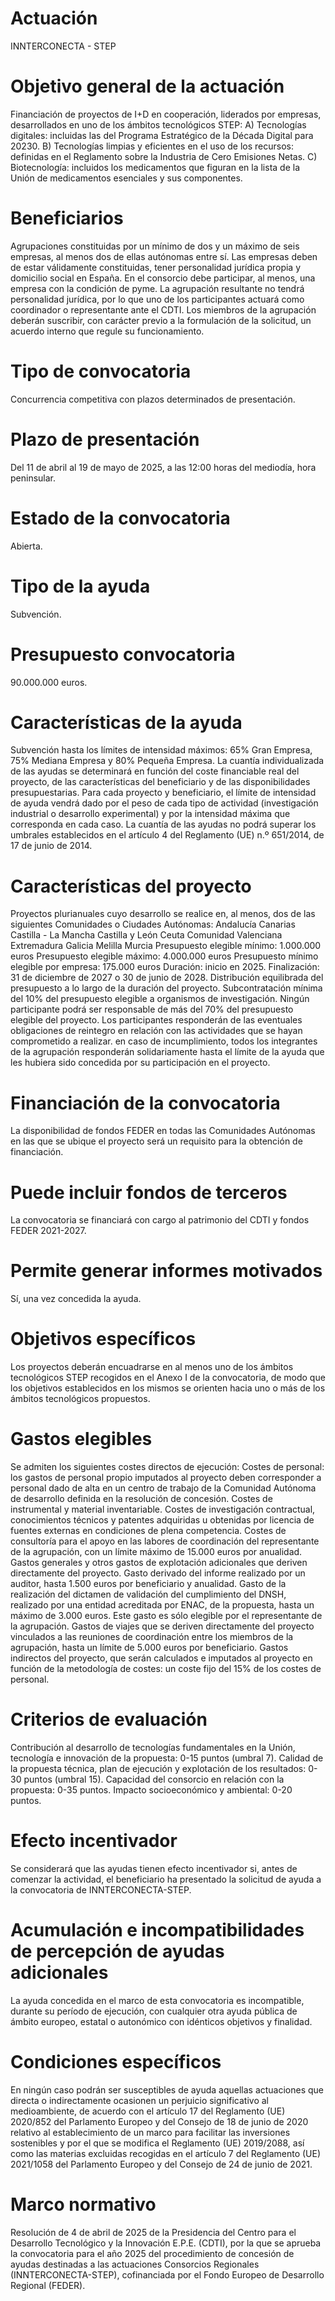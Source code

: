 # Actuación
INNTERCONECTA - STEP

# Objetivo general de la actuación
Financiación de proyectos de I+D en cooperación, liderados por empresas, desarrollados en uno de los ámbitos tecnológicos STEP:
A) Tecnologías digitales: incluidas las del Programa Estratégico de la Década Digital para 20230.
B) Tecnologías limpias y eficientes en el uso de los recursos: definidas en el Reglamento sobre la Industria de Cero Emisiones Netas.
C) Biotecnología: incluidos los medicamentos que figuran en la lista de la Unión de medicamentos esenciales y sus componentes.

# Beneficiarios
Agrupaciones constituidas por un mínimo de dos y un máximo de seis empresas, al menos dos de ellas autónomas entre sí.
Las empresas deben de estar válidamente constituidas, tener personalidad jurídica propia y domicilio social en España.
En el consorcio debe participar, al menos, una empresa con la condición de pyme.
La agrupación resultante no tendrá personalidad jurídica, por lo que uno de los participantes actuará como coordinador o representante ante el CDTI.
Los miembros de la agrupación deberán suscribir, con carácter previo a la formulación de la solicitud, un acuerdo interno que regule su funcionamiento.

# Tipo de convocatoria
Concurrencia competitiva con plazos determinados de presentación.

# Plazo de presentación
Del 11 de abril al 19 de mayo de 2025, a las 12:00 horas del mediodía, hora peninsular.

# Estado de la convocatoria
Abierta.

# Tipo de la ayuda
Subvención.

# Presupuesto convocatoria
90.000.000 euros.

# Características de la ayuda
Subvención hasta los límites de intensidad máximos: 65% Gran Empresa, 75% Mediana Empresa y 80% Pequeña Empresa. 
La cuantía individualizada de las ayudas se determinará en función del coste financiable real del proyecto, de las características del beneficiario y de las disponibilidades presupuestarias.
Para cada proyecto y beneficiario, el límite de intensidad de ayuda vendrá dado por el peso de cada tipo de actividad (investigación industrial o desarrollo experimental) y por la intensidad máxima que corresponda en cada caso. 
La cuantía de las ayudas no podrá superar los umbrales establecidos en el artículo 4 del Reglamento (UE) n.º 651/2014, de 17 de junio de 2014.

# Características del proyecto
Proyectos plurianuales cuyo desarrollo se realice en, al menos, dos de las siguientes Comunidades o Ciudades Autónomas:
Andalucía
Canarias
Castilla - La Mancha
Castilla y León
Ceuta 
Comunidad Valenciana
Extremadura 
Galicia 
Melilla 
Murcia
Presupuesto elegible mínimo: 1.000.000 euros
Presupuesto elegible máximo: 4.000.000 euros
Presupuesto mínimo elegible por empresa: 175.000 euros
Duración: inicio en 2025. Finalización: 31 de diciembre de 2027 o 30 de junio de 2028.
Distribución equilibrada del presupuesto a lo largo de la duración del proyecto.
Subcontratación mínima del 10% del presupuesto elegible a organismos de investigación.
Ningún participante podrá ser responsable de más del 70% del presupuesto elegible del proyecto.
Los participantes responderán de las eventuales obligaciones de reintegro en relación con las actividades que se hayan comprometido a realizar. en caso de incumplimiento, todos los integrantes de la agrupación responderán solidariamente hasta el límite de la ayuda que les hubiera sido concedida por su participación en el proyecto.

# Financiación de la convocatoria
La disponibilidad de fondos FEDER en todas las Comunidades Autónomas en las que se ubique el proyecto será un requisito para la obtención de financiación.

# Puede incluir fondos de terceros
La convocatoria se financiará con cargo al patrimonio del CDTI y fondos FEDER 2021-2027.

# Permite generar informes motivados
Sí, una vez concedida la ayuda.

# Objetivos específicos
Los proyectos deberán encuadrarse en al menos uno de los ámbitos tecnológicos STEP recogidos en el Anexo I de la convocatoria, de modo que los objetivos establecidos en los mismos se orienten hacia uno o más de los ámbitos tecnológicos propuestos.

# Gastos elegibles
Se admiten los siguientes costes directos de ejecución:
Costes de personal: los gastos de personal propio imputados al proyecto deben corresponder a personal dado de alta en un centro de trabajo de la Comunidad Autónoma de desarrollo definida en la resolución de concesión.
Costes de instrumental y material inventariable.
Costes de investigación contractual, conocimientos técnicos y patentes adquiridas u obtenidas por licencia de fuentes externas en condiciones de plena competencia.
Costes de consultoría para el apoyo en las labores de coordinación del representante de la agrupación, con un límite máximo de 15.000 euros por anualidad.
Gastos generales y otros gastos de explotación adicionales que deriven directamente del proyecto.
Gasto derivado del informe realizado por un auditor, hasta 1.500 euros por beneficiario y anualidad. 
Gasto de la realización del dictamen de validación del cumplimiento del DNSH, realizado por una entidad acreditada por ENAC, de la propuesta, hasta un máximo de 3.000 euros. Este gasto es sólo elegible por el representante de la agrupación.
Gastos de viajes que se deriven directamente del proyecto vinculados a las reuniones de coordinación entre los miembros de la agrupación, hasta un límite de 5.000 euros por beneficiario. 
Gastos indirectos del proyecto, que serán calculados e imputados al proyecto en función de la metodología de costes: un coste fijo del 15% de los costes de personal.

# Criterios de evaluación
Contribución al desarrollo de tecnologías fundamentales en la Unión, tecnología e innovación de la propuesta: 0-15 puntos (umbral 7).
Calidad de la propuesta técnica, plan de ejecución y explotación de los resultados: 0-30 puntos (umbral 15).
Capacidad del consorcio en relación con la propuesta: 0-35 puntos.
Impacto socioeconómico y ambiental: 0-20 puntos.

# Efecto incentivador
Se considerará que las ayudas tienen efecto incentivador si, antes de comenzar la actividad, el beneficiario ha presentado la solicitud de ayuda a la convocatoria de INNTERCONECTA-STEP.

# Acumulación e incompatibilidades de percepción de ayudas adicionales
La ayuda concedida en el marco de esta convocatoria es incompatible, durante su período de ejecución, con cualquier otra ayuda pública de ámbito europeo, estatal o autonómico con idénticos objetivos y finalidad.

# Condiciones específicos
En ningún caso podrán ser susceptibles de ayuda aquellas actuaciones que directa o indirectamente ocasionen un perjuicio significativo al medioambiente, de acuerdo con el artículo 17 del Reglamento (UE) 2020/852 del Parlamento Europeo y del Consejo de 18 de junio de 2020 relativo al establecimiento de un marco para facilitar las inversiones sostenibles y por el que se modifica el Reglamento (UE) 2019/2088, así como las materias excluidas recogidas en el artículo 7 del Reglamento (UE) 2021/1058 del Parlamento Europeo y del Consejo de 24 de junio de 2021.

# Marco normativo
Resolución de 4 de abril de 2025 de la Presidencia del Centro para el Desarrollo Tecnológico y la Innovación E.P.E. (CDTI), por la que se aprueba la convocatoria para el año 2025 del procedimiento de concesión de ayudas destinadas a las actuaciones Consorcios Regionales (INNTERCONECTA-STEP), cofinanciada por el Fondo Europeo de Desarrollo Regional (FEDER).

